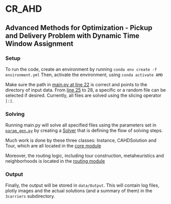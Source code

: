 # CR_AHD
## Advanced Methods for Optimization - Pickup and Delivery Problem with Dynamic Time Window Assignment

### Setup
To run the code, create an environment by running 
`conda env create -f environment.yml`
Then, activate the environment, using
`conda activate AMO`

Make sure the path in [main.py at line 22](https://github.com/selting/AMO/blob/6d8974eda757f6e003ff0e0c8165f9d10145c99c/cr_ahd%20-%20Python/src/cr_ahd/main.py#L22) is correct and points to the directory of input data.
From [line 25](https://github.com/selting/AMO/blob/6d8974eda757f6e003ff0e0c8165f9d10145c99c/cr_ahd%20-%20Python/src/cr_ahd/main.py#L25) to 28, a specific or a random file can be selected if desired. Currently, all files are solved using the slicing operator `[:]`.

### Solving
Running main.py will solve all specified files using the parameters set in [`param_gen.py`](https://github.com/selting/AMO/blob/master/cr_ahd%20-%20Python/src/cr_ahd/solver_module/param_gen.py) by creating a [Solver](https://github.com/selting/AMO/blob/master/cr_ahd%20-%20Python/src/cr_ahd/solver_module/solver.py) that is defining the flow of solving steps. 

Much work is done by these three classes: Instance, CAHDSolution and Tour, which are all located in the [core module](https://github.com/selting/AMO/tree/master/cr_ahd%20-%20Python/src/cr_ahd/core_module)

Moreover, the routing logic, including tour construction, metaheuristics and neighborhoods is located in the [routing module](https://github.com/selting/AMO/tree/master/cr_ahd%20-%20Python/src/cr_ahd/routing_module)

### Output
Finally, the output will be stored in `data/Output`. This will contain log files, plotly images and the actual solutions (and a summary of them) in the `3carriers` subdirectory.
